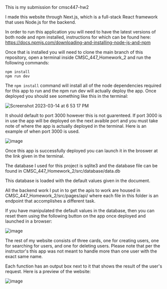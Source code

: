This is my submission for cmsc447-hw2

I made this website through Next.js, which is a full-stack React framework that uses Node.js for the backend.

In order to run this application you will need to have the latest versions of both node and npm installed, instructions for which can be found here: https://docs.npmjs.com/downloading-and-installing-node-js-and-npm

Once that is installed you will need to clone the main branch of this repository, open a terminal inside CMSC_447_Homework_2 and run the following commands:

`npm install`<br/>
`npm run dev`<br/>

The `npm install` command will install all of the node dependencies required for this app to run and the npm run dev will actually deploy the app. Once deployed you should see something like this in the terminal:


![Screenshot 2023-03-14 at 6 53 17 PM](https://user-images.githubusercontent.com/48657455/225159766-97e05725-e983-4397-a8a1-c60efd36d349.jpg)

It should default to port 3000 however this is not guarenteed. If port 3000 is in use the app will be deployed on the next avaible port and you must take note of where the app is actually deployed in the terminal. Here is an example of when port 3000 is used.

![image](https://user-images.githubusercontent.com/48657455/225160078-417b2812-5673-4f5a-a2af-4de80809c12f.png)

Once this app is successfully deployed you can launch it in the broswer at the link given in the terminal.

The database I used for this project is sqlite3 and the database file can be found in CMSC_447_Homework_2/src/database/data.db

This database is loaded with the default values given in the document.

All the backend work I put in to get the apis to work are housed in CMSC_447_Homework_2/src/pages/api/ where each file in this folder is an endpoint that accomplishes a different task.

If you have manipulated the default values in the database, then you can reset them using the following button on the app once deployed and launched in a browser:

![image](https://user-images.githubusercontent.com/48657455/225160768-31ab685c-50ea-4051-a8f6-71fb7a77f796.png)

The rest of my website consists of three cards, one for creating users, one for searching for users, and one for deleting users. Please note that per the instructor's this app was not meant to handle more than one user with the exact same name.

Each function has an output box next to it that shows the result of the user's request. Here is a preview of the website:

![image](https://user-images.githubusercontent.com/48657455/225161533-f096a55c-08a4-4e11-a610-a934928ca4ae.png)
